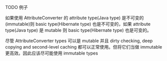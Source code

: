 TODO 例子


如果使用 AttributeConverter 的 attribute type(Java type) 是不可变的(immutable)则 basic type(Hibernate type) 也是不可变的，如果 attribute type(Java type) 是 mutable 则 basic type(Hibernate type) 也是可变的。


尽管 AttributeConverter types 可以是 mutable 并且 dirty checking, deep copying and second-level caching 都可以正常使用。但将它们当做 immutable 更高效。因此应该尽可能使用 immutable types

